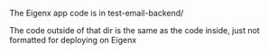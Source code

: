 The Eigenx app code is in test-email-backend/

The code outside of that dir is the same as the code inside, just not formatted for deploying on Eigenx